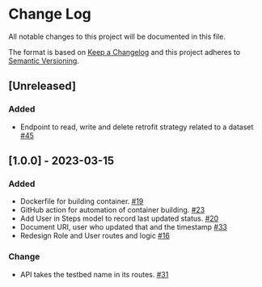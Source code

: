 # Change Log

All notable changes to this project will be documented in this file.

The format is based on [Keep a Changelog](http://keepachangelog.com/)
and this project adheres to [Semantic Versioning](http://semver.org/).


## [Unreleased]

### Added 
-  Endpoint to read, write and delete retrofit strategy related to a dataset [#45](https://github.com/IN-CORE/maestro-service/issues/45)


## [1.0.0] - 2023-03-15

### Added
- Dockerfile for building container. [#19](https://github.com/IN-CORE/maestro-service/issues/19)
- GitHub action for automation of container building. [#23](https://github.com/IN-CORE/maestro-service/issues/23)
- Add User in Steps model to record last updated status. [#20](https://github.com/IN-CORE/maestro-service/issues/20)
- Document URI, user who updated that and the timestamp [#33](https://github.com/IN-CORE/maestro-service/issues/33)
- Redesign Role and User routes and logic [#16](https://github.com/IN-CORE/maestro-service/issues/16)

### Change
- API takes the testbed name in its routes. [#31](https://github.com/IN-CORE/maestro-service/issues/31)
